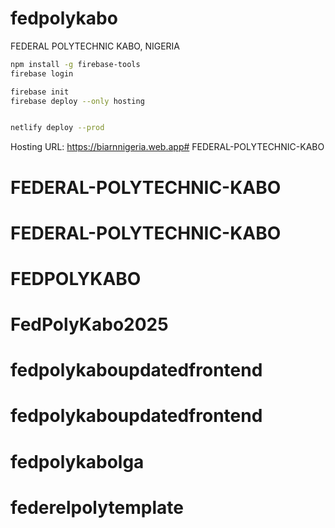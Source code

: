 # fedpolykabo
FEDERAL POLYTECHNIC KABO, NIGERIA


```bash
npm install -g firebase-tools
firebase login

firebase init
firebase deploy --only hosting


netlify deploy --prod

```

Hosting URL: https://biarnnigeria.web.app# FEDERAL-POLYTECHNIC-KABO
# FEDERAL-POLYTECHNIC-KABO
# FEDERAL-POLYTECHNIC-KABO
# FEDPOLYKABO
# FedPolyKabo2025
# fedpolykaboupdatedfrontend
# fedpolykaboupdatedfrontend
# fedpolykabolga
# federelpolytemplate
